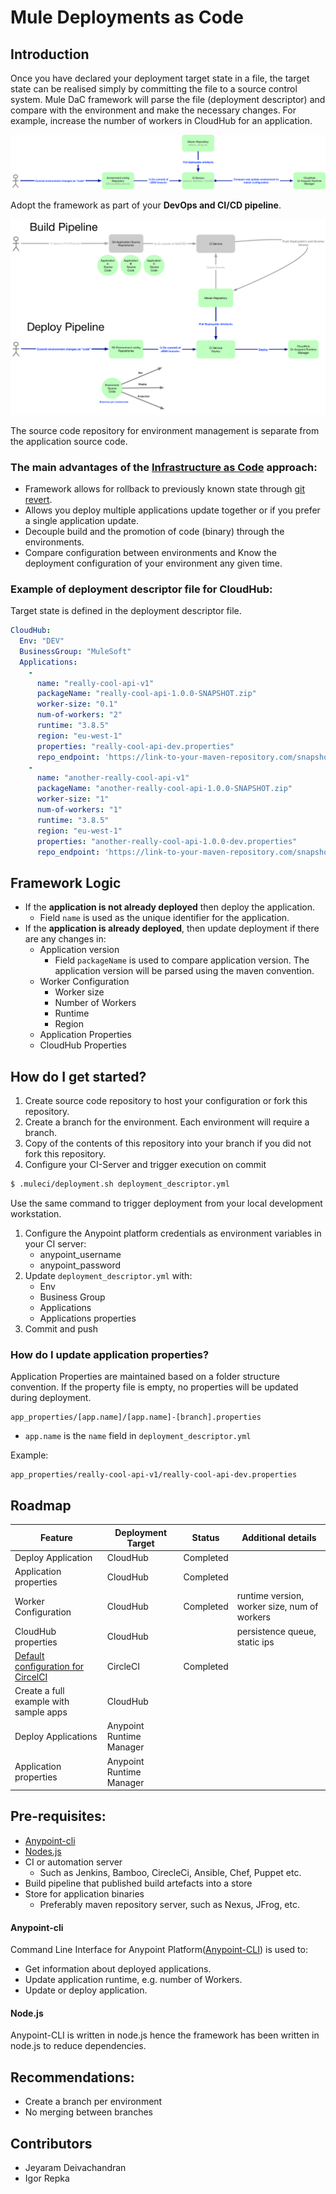 # Mule Deployments as Code

## Introduction
Once you have declared your deployment target state in a file, the target state can be realised simply by committing the file to a source control system. Mule DaC framework will parse the file (deployment descriptor) and compare with the environment and make the necessary changes.  For example, increase the number of workers in CloudHub for an application.

![Deployment Pipeline](images/deployment_pipeline.png "Deployment Pipeline")

Adopt the framework as part of your **DevOps and CI/CD pipeline**.

![Build and Deployment](images/build_and_deployment.png "Build and Deployment") 

The source code repository for environment management is separate from the application source code.

### The main advantages of the [Infrastructure as Code](https://en.wikipedia.org/wiki/Infrastructure_as_Code) approach:

- Framework allows for rollback to previously known state through [git revert](https://git-scm.com/docs/git-revert).
- Allows you deploy multiple applications update together or if you prefer a single application update.
- Decouple build and the promotion of code (binary) through the environments. 
- Compare configuration between environments and Know the deployment configuration of your environment any given time.

### Example of deployment descriptor file for CloudHub:
Target state is defined in the deployment descriptor file.
```yaml
CloudHub:  
  Env: "DEV"
  BusinessGroup: "MuleSoft"
  Applications:
    -
      name: "really-cool-api-v1"
      packageName: "really-cool-api-1.0.0-SNAPSHOT.zip"
      worker-size: "0.1"
      num-of-workers: "2"
      runtime: "3.8.5"
      region: "eu-west-1"
      properties: "really-cool-api-dev.properties"
      repo_endpoint: 'https://link-to-your-maven-repository.com/snapshots/'
    -
      name: "another-really-cool-api-v1"
      packageName: "another-really-cool-api-1.0.0-SNAPSHOT.zip"
      worker-size: "1"
      num-of-workers: "1"
      runtime: "3.8.5"
      region: "eu-west-1"
      properties: "another-really-cool-api-1.0.0-dev.properties"
      repo_endpoint: 'https://link-to-your-maven-repository.com/snapshots/'
```

## Framework Logic

* If the **application is not already deployed** then deploy the application. 
    * Field `name` is used as the unique identifier for the application. 
* If the **application is already deployed**, then update deployment if there are any changes in:
    * Application version
        * Field `packageName` is used to compare application version. The application version will be parsed using the maven convention.
    * Worker Configuration
        * Worker size
        * Number of Workers
        * Runtime
        * Region
    * Application Properties
    * CloudHub Properties

## How do I get started?

1. Create source code repository to host your configuration or fork this repository.
1. Create a branch for the environment. Each environment will require a branch. 
1. Copy of the contents of this repository into your branch if you did not fork this repository.
1. Configure your CI-Server and trigger execution on commit
```sh
$ .muleci/deployment.sh deployment_descriptor.yml
```
Use the same command to trigger deployment from your local development workstation.
1. Configure the Anypoint platform credentials as environment variables in your CI server:
    * anypoint_username
    * anypoint_password
1. Update `deployment_descriptor.yml` with:
    * Env
    * Business Group
    * Applications
    * Applications properties
1. Commit and push
   
### How do I update application properties?
Application Properties are maintained based on a folder structure convention. If the property file is empty, no properties will be updated during deployment.

```
app_properties/[app.name]/[app.name]-[branch].properties
```
* `app.name` is the `name` field in `deployment_descriptor.yml`

Example:
```
app_properties/really-cool-api-v1/really-cool-api-dev.properties
```

## Roadmap

| Feature | Deployment Target | Status  | Additional details |
| --- | --- | --- | --- |
| Deploy Application  | CloudHub  | Completed | |
| Application properties | CloudHub | Completed | |
| Worker Configuration | CloudHub | Completed | runtime version, worker size, num of workers  |
| CloudHub properties | CloudHub |  | persistence queue, static ips |
| [Default configuration for CircelCI](.circleci/) | CircleCI | Completed | |
| Create a full example with sample apps | CloudHub |  |  |
| Deploy Applications | Anypoint Runtime Manager  |  | |
| Application properties | Anypoint Runtime Manager |  | |

## Pre-requisites:
- [Anypoint-cli](https://docs.mulesoft.com/runtime-manager/anypoint-platform-cli#installation)
- [Nodes.js](https://nodejs.org/)
- CI or automation server
    - Such as Jenkins, Bamboo, CirecleCi, Ansible, Chef, Puppet etc.
- Build pipeline that published build artefacts into a store
- Store for application binaries
    -  Preferably maven repository server, such as Nexus, JFrog, etc.

#### Anypoint-cli
Command Line Interface for Anypoint Platform([Anypoint-CLI](https://docs.mulesoft.com/runtime-manager/anypoint-platform-cli)) is used to:
* Get information about deployed applications.
* Update application runtime, e.g. number of Workers.
* Update or deploy application.

#### Node.js
Anypoint-CLI is written in node.js hence the framework has been written in node.js to reduce dependencies.

## Recommendations:
- Create a branch per environment 
- No merging between branches

## Contributors
- Jeyaram Deivachandran
- Igor Repka
